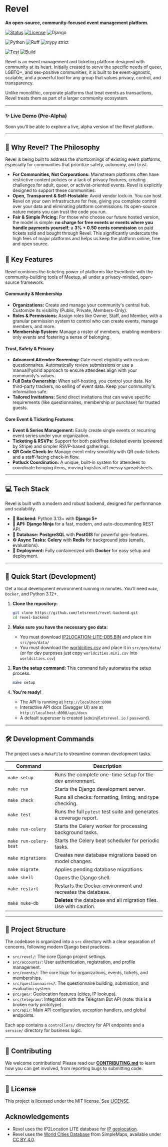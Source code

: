 # Revel

**An open-source, community-focused event management platform.**

<!-- Status -->
[![Status](https://img.shields.io/badge/status-Beta-orange?style=for-the-badge)](https://github.com/letsrevel/revel)
[![License](https://img.shields.io/badge/license-MIT-blue?style=for-the-badge)](./LICENSE)
![Django](https://img.shields.io/badge/django-5.2+-092E20.svg?logo=django&logoColor=white&style=for-the-badge)

<!-- Tooling / meta -->
![Python](https://img.shields.io/badge/python-3.13%2B-3776AB.svg?logo=python&logoColor=white)
![Ruff](https://img.shields.io/badge/lint-ruff-46aef7?logo=ruff&logoColor=white)
![mypy strict](https://img.shields.io/badge/types-mypy-informational.svg)

<!-- CI -->
[![Test](https://github.com/letsrevel/revel-backend/actions/workflows/test.yaml/badge.svg)](https://github.com/letsrevel/revel-backend/actions/workflows/test.yaml)
[![Build](https://github.com/letsrevel/revel-backend/actions/workflows/build.yaml/badge.svg)](https://github.com/letsrevel/revel-backend/actions/workflows/tests.yaml)



Revel is an event management and ticketing platform designed with community at its heart. Initially created to serve the specific needs of queer, LGBTQ+, and sex-positive communities, it is built to be event-agnostic, scalable, and a powerful tool for any group that values privacy, control, and transparency.

Unlike monolithic, corporate platforms that treat events as transactions, Revel treats them as part of a larger community ecosystem.

---

### ✨ Live Demo (Pre-Alpha)

Soon you'll be able to explore a live, alpha version of the Revel platform.

---

## 🤔 Why Revel? The Philosophy

Revel is being built to address the shortcomings of existing event platforms, especially for communities that prioritize safety, autonomy, and trust.

*   **For Communities, Not Corporations:** Mainstream platforms often have restrictive content policies or a lack of privacy features, creating challenges for adult, queer, or activist-oriented events. Revel is explicitly designed to support these communities.
*   **Open, Transparent & Self-Hostable:** Avoid vendor lock-in. You can host Revel on your own infrastructure for free, giving you complete control over your data and eliminating platform commissions. Its open-source nature means you can trust the code you run.
*   **Fair & Simple Pricing:** For those who choose our future hosted version, the model is simple: **no charge for free events or events where you handle payments yourself**; a **3% + 0.50 cents commission** on paid tickets sold and bought through Revel. This significantly undercuts the high fees of major platforms and helps us keep the platform online, free and open source.

## 🚀 Key Features

Revel combines the ticketing power of platforms like Eventbrite with the community-building tools of Meetup, all under a privacy-minded, open-source framework.

#### Community & Membership
*   **Organizations:** Create and manage your community's central hub. Customize its visibility (Public, Private, Members-Only).
*   **Roles & Permissions:** Assign roles like Owner, Staff, and Member, with a granular permission system to control who can create events, manage members, and more.
*   **Membership System:** Manage a roster of members, enabling members-only events and fostering a sense of belonging.

#### Trust, Safety & Privacy
*   **Advanced Attendee Screening:** Gate event eligibility with custom questionnaires. Automatically review submissions or use a manual/hybrid approach to ensure attendees align with your community's values.
*   **Full Data Ownership:** When self-hosting, you control your data. No third-party trackers, no selling of event data. Keep your community's information safe.
*   **Tailored Invitations:** Send direct invitations that can waive specific requirements (like questionnaires, membership or purchase) for trusted guests.

#### Core Event & Ticketing Features
*   **Event & Series Management:** Easily create single events or recurring event series under your organization.
*   **Ticketing & RSVPs:** Support for both paid/free ticketed events (powered by Stripe) and simpler RSVP-based gatherings.
*   **QR Code Check-In:** Manage event entry smoothly with QR code tickets and a staff-facing check-in flow.
*   **Potluck Coordination:** A unique, built-in system for attendees to coordinate bringing items, moving logistics off messy spreadsheets.

---

## 💻 Tech Stack

Revel is built with a modern and robust backend, designed for performance and scalability.

*   **🐍 Backend:** Python 3.13+ with **Django 5+**
*   **🚀 API:** **Django Ninja** for a fast, modern, and auto-documenting REST API.
*   **🐘 Database:** **PostgreSQL** with **PostGIS** for powerful geo-features.
*   **⚙️ Async Tasks:** **Celery** with **Redis** for background jobs (emails, evaluations).
*   **🐳 Deployment:** Fully containerized with **Docker** for easy setup and deployment.

---

## 🏁 Quick Start (Development)

Get a local development environment running in minutes. You'll need `make`, `Docker`, and Python 3.12+.

1.  **Clone the repository:**
    ```bash
    git clone https://github.com/letsrevel/revel-backend.git
    cd revel-backend
    ```
    
2.  **Make sure you have the necessary geo data:**
    *   You must download [IP2LOCATION-LITE-DB5.BIN](https://lite.ip2location.com/database/db5-ip-country-region-city-latitude-longitude?lang=en_US) and place it in `src/geo/data/`
    *   You must download the [worldcities.csv](https://simplemaps.com/data/world-cities) and place it in `src/geo/data/` (or for dev purposes just copy `worldcities.mini.csv` into `worldcities.csv`)


3.  **Run the setup command:**
    This command fully automates the setup process.
    ```bash
    make setup
    ```

4.  **You're ready!**
    *   The API is running at `http://localhost:8000`
    *   Interactive API docs (Swagger UI) are at `http://localhost:8000/api/docs`
    *   A default superuser is created (`admin@letsrevel.io` / `password`).

---

## 🛠️ Development Commands

The project uses a `Makefile` to streamline common development tasks.

| Command              | Description                                                      |
| -------------------- | ---------------------------------------------------------------- |
| `make setup`         | Runs the complete one-time setup for the dev environment.        |
| `make run`           | Starts the Django development server.                            |
| `make check`         | Runs all checks: formatting, linting, and type checking.         |
| `make test`          | Runs the full `pytest` test suite and generates a coverage report. |
| `make run-celery`      | Starts the Celery worker for processing background tasks.        |
| `make run-celery-beat` | Starts the Celery beat scheduler for periodic tasks.             |
| `make migrations`    | Creates new database migrations based on model changes.          |
| `make migrate`       | Applies pending database migrations.                             |
| `make shell`         | Opens the Django shell.                                          |
| `make restart`       | Restarts the Docker environment and recreates the database.      |
| `make nuke-db`       | **Deletes** the database and all migration files. Use with caution. |

---

## 📂 Project Structure

The codebase is organized into a `src` directory with a clear separation of concerns, following modern Django best practices.

*   `src/revel/`: The core Django project settings.
*   `src/accounts/`: User authentication, registration, and profile management.
*   `src/events/`: The core logic for organizations, events, tickets, and memberships.
*   `src/questionnaires/`: The questionnaire building, submission, and evaluation system.
*   `src/geo/`: Geolocation features (cities, IP lookups).
*   `src/telegram/`: Integration with the Telegram Bot API (note: this is a broken early prototype).
*   `src/api/`: Main API configuration, exception handlers, and global endpoints.

Each app contains a `controllers/` directory for API endpoints and a `service/` directory for business logic.

---

## 🤝 Contributing

We welcome contributions! Please read our **[CONTRIBUTING.md](CONTRIBUTING.md)** to learn how you can get involved, from reporting bugs to submitting code.

---

## 📜 License

This project is licensed under the MIT license. See [LICENSE](LICENSE).

## Acknowledgements
- Revel uses the IP2Location LITE database for <a href="https://lite.ip2location.com">IP geolocation</a>.
- Revel uses the [World Cities Database](https://simplemaps.com/data/world-cities) from SimpleMaps, available under [CC BY 4.0](https://creativecommons.org/licenses/by/4.0/).